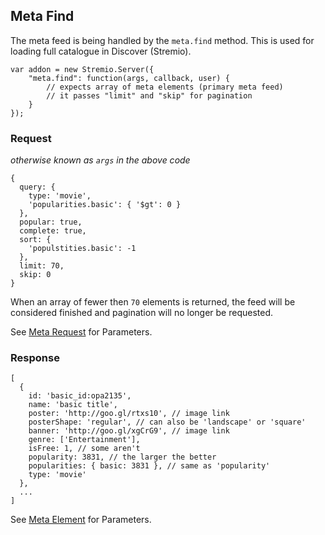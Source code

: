 ## Meta Find

The meta feed is being handled by the `meta.find` method. This is used for loading full catalogue in Discover (Stremio).

```
var addon = new Stremio.Server({
	"meta.find": function(args, callback, user) {
		// expects array of meta elements (primary meta feed)
		// it passes "limit" and "skip" for pagination
	}
});
```

### Request

_otherwise known as `args` in the above code_

```
{
  query: {
    type: 'movie',
    'popularities.basic': { '$gt': 0 }
  },
  popular: true,
  complete: true,
  sort: {
    'populstities.basic': -1
  },
  limit: 70,
  skip: 0
}
```

When an array of fewer then `70` elements is returned, the feed will be considered finished and pagination will no longer be requested.

See [Meta Request](meta.request.md) for Parameters.

### Response

```
[
  {
    id: 'basic_id:opa2135',
    name: 'basic title',
    poster: 'http://goo.gl/rtxs10', // image link
    posterShape: 'regular', // can also be 'landscape' or 'square'
    banner: 'http://goo.gl/xgCrG9', // image link
    genre: ['Entertainment'],
    isFree: 1, // some aren't
    popularity: 3831, // the larger the better
    popularities: { basic: 3831 }, // same as 'popularity'
    type: 'movie'
  },
  ...
]
```

See [Meta Element](meta.element.md) for Parameters.
